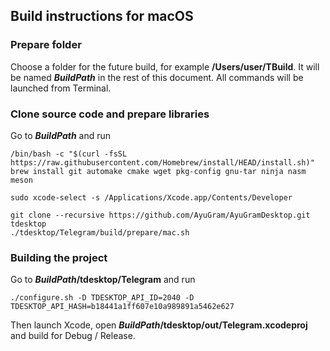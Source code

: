 ## Build instructions for macOS

### Prepare folder

Choose a folder for the future build, for example **/Users/user/TBuild**. It will be named ***BuildPath*** in the rest of this document. All commands will be launched from Terminal.

### Clone source code and prepare libraries

Go to ***BuildPath*** and run

    /bin/bash -c "$(curl -fsSL https://raw.githubusercontent.com/Homebrew/install/HEAD/install.sh)"
    brew install git automake cmake wget pkg-config gnu-tar ninja nasm meson

    sudo xcode-select -s /Applications/Xcode.app/Contents/Developer

    git clone --recursive https://github.com/AyuGram/AyuGramDesktop.git tdesktop
    ./tdesktop/Telegram/build/prepare/mac.sh

### Building the project

Go to ***BuildPath*/tdesktop/Telegram** and run

    ./configure.sh -D TDESKTOP_API_ID=2040 -D TDESKTOP_API_HASH=b18441a1ff607e10a989891a5462e627

Then launch Xcode, open ***BuildPath*/tdesktop/out/Telegram.xcodeproj** and build for Debug / Release.
